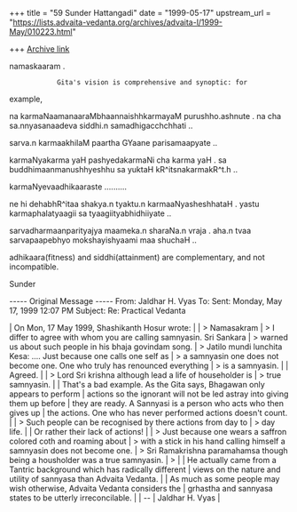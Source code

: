 +++
title = "59 Sunder Hattangadi"
date = "1999-05-17"
upstream_url = "https://lists.advaita-vedanta.org/archives/advaita-l/1999-May/010223.html"

+++
[Archive link](https://lists.advaita-vedanta.org/archives/advaita-l/1999-May/010223.html)

namaskaaram .

                Gita's vision is comprehensive and synoptic: for
example,

na karmaNaamanaaraMbhaannaishhkarmayaM purushho.ashnute .
na cha sa.nnyasanaadeva siddhi.n samadhigacchchhati ..

sarva.n karmaakhilaM paartha GYaane parisamaapyate ..

karmaNyakarma yaH pashyedakarmaNi cha karma yaH .
sa buddhimaanmanushhyeshhu sa yuktaH kR^itsnakarmakR^t.h ..

karmaNyevaadhikaaraste ..........

ne hi dehabhR^itaa shakya.n tyaktu.n karmaaNyasheshhataH .
yastu karmaphalatyaagii sa tyaagiityabhidhiiyate ..

sarvadharmaanparityajya maameka.n sharaNa.n vraja .
aha.n tvaa sarvapaapebhyo mokshayishyaami maa shuchaH ..

adhikaara(fitness) and siddhi(attainment) are complementary, and not
incompatible.


Sunder








----- Original Message -----
From: Jaldhar H. Vyas <jaldhar at BRAINCELLS.COM>
To: <ADVAITA-L at advaita-vedanta.org>
Sent: Monday, May 17, 1999 12:07 PM
Subject: Re: Practical Vedanta


| On Mon, 17 May 1999, Shashikanth Hosur wrote:
|
| >         Namasakram
| >         I differ to agree with whom you are calling samnyasin.  Sri
Sankara
| > warned us about such people in his bhaja govindam song.
| >         Jatilo mundi lunchita Kesa: ....  Just because one calls one
self as
| > a samnyasin one does not become one.  One who truly has renounced
everything
| > is a samnyasin.
|
| Agreed.
|
| > Lord Sri krishna although lead a life of householder is
| > true samnyasin.
|
| That's a bad example.  As the Gita says, Bhagawan only appears to
perform
| actions so the ignorant will not be led astray into giving them up
before
| they are ready.  A Sannyasi is a person who acts who then gives up
| the actions.  One who has never performed actions doesn't count.
|
| > Such people can be recognised by there actions from day to
| > day life.
|
| Or rather their lack of actions!
|
| > Just because one wears a saffron colored coth and roaming about
| > with a stick in his hand calling himself a samnyasin does not become
one.
| > Sri Ramakrishna paramahamsa though being a housholder was a true
samnyasin.
| >
|
| He actually came from a Tantric background which has radically
different
| views on the nature and utility of sannyasa than Advaita Vedanta.
|
| As much as some people may wish otherwise, Advaita Vedanta considers
the
| grhastha and sannyasa states to be utterly irreconcilable.
|
| --
| Jaldhar H. Vyas <jaldhar at braincells.com>
|

